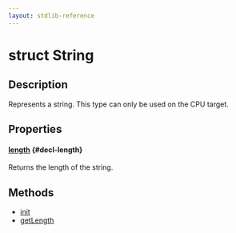 ```yaml
---
layout: stdlib-reference
---
```


# struct String

## Description

Represents a string.
This type can only be used on the CPU target.


## Properties

#### [length](/stdlib-reference/types/string-0/length) {#decl-length}
Returns the length of the string.


## Methods

* [init](/stdlib-reference/types/string-0/init)
* [getLength](/stdlib-reference/types/string-0/getlength-3)

